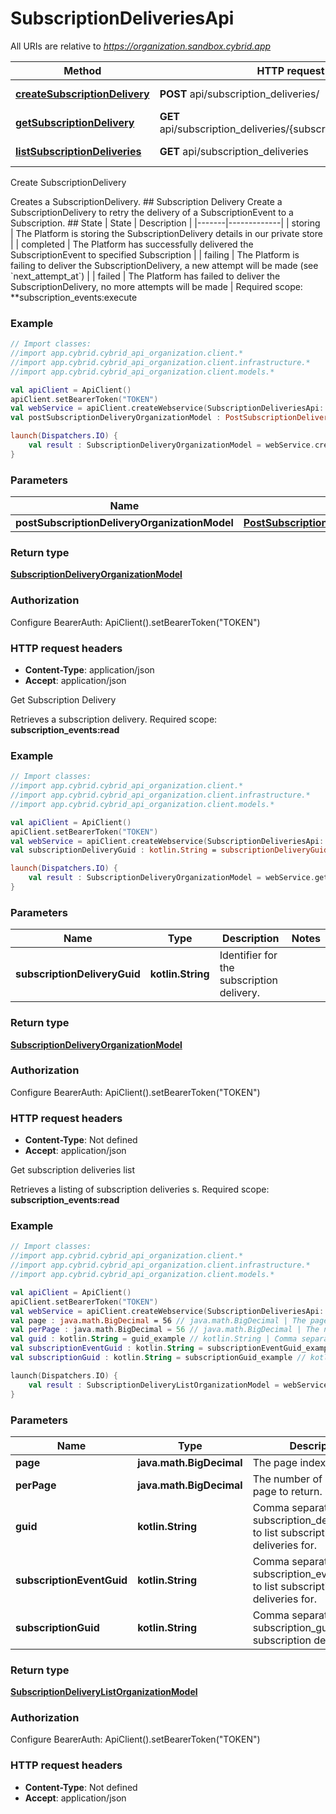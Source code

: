 # SubscriptionDeliveriesApi

All URIs are relative to *https://organization.sandbox.cybrid.app*

Method | HTTP request | Description
------------- | ------------- | -------------
[**createSubscriptionDelivery**](SubscriptionDeliveriesApi.md#createSubscriptionDelivery) | **POST** api/subscription_deliveries/ | Create SubscriptionDelivery
[**getSubscriptionDelivery**](SubscriptionDeliveriesApi.md#getSubscriptionDelivery) | **GET** api/subscription_deliveries/{subscription_delivery_guid} | Get Subscription Delivery 
[**listSubscriptionDeliveries**](SubscriptionDeliveriesApi.md#listSubscriptionDeliveries) | **GET** api/subscription_deliveries | Get subscription deliveries list



Create SubscriptionDelivery

Creates a SubscriptionDelivery.  ## Subscription Delivery  Create a SubscriptionDelivery to retry the delivery of a SubscriptionEvent to a Subscription.  ## State  | State | Description | |-------|-------------| | storing | The Platform is storing the SubscriptionDelivery details in our private store | | completed | The Platform has successfully delivered the SubscriptionEvent to specified Subscription | | failing | The Platform is failing to deliver the SubscriptionDelivery,  a new attempt will be made (see &#x60;next_attempt_at&#x60;) | | failed | The Platform has failed to deliver the SubscriptionDelivery, no more attempts will be made |    Required scope: **subscription_events:execute

### Example
```kotlin
// Import classes:
//import app.cybrid.cybrid_api_organization.client.*
//import app.cybrid.cybrid_api_organization.client.infrastructure.*
//import app.cybrid.cybrid_api_organization.client.models.*

val apiClient = ApiClient()
apiClient.setBearerToken("TOKEN")
val webService = apiClient.createWebservice(SubscriptionDeliveriesApi::class.java)
val postSubscriptionDeliveryOrganizationModel : PostSubscriptionDeliveryOrganizationModel =  // PostSubscriptionDeliveryOrganizationModel | 

launch(Dispatchers.IO) {
    val result : SubscriptionDeliveryOrganizationModel = webService.createSubscriptionDelivery(postSubscriptionDeliveryOrganizationModel)
}
```

### Parameters

Name | Type | Description  | Notes
------------- | ------------- | ------------- | -------------
 **postSubscriptionDeliveryOrganizationModel** | [**PostSubscriptionDeliveryOrganizationModel**](PostSubscriptionDeliveryOrganizationModel.md)|  |

### Return type

[**SubscriptionDeliveryOrganizationModel**](SubscriptionDeliveryOrganizationModel.md)

### Authorization


Configure BearerAuth:
    ApiClient().setBearerToken("TOKEN")

### HTTP request headers

 - **Content-Type**: application/json
 - **Accept**: application/json


Get Subscription Delivery 

Retrieves a subscription delivery.  Required scope: **subscription_events:read**

### Example
```kotlin
// Import classes:
//import app.cybrid.cybrid_api_organization.client.*
//import app.cybrid.cybrid_api_organization.client.infrastructure.*
//import app.cybrid.cybrid_api_organization.client.models.*

val apiClient = ApiClient()
apiClient.setBearerToken("TOKEN")
val webService = apiClient.createWebservice(SubscriptionDeliveriesApi::class.java)
val subscriptionDeliveryGuid : kotlin.String = subscriptionDeliveryGuid_example // kotlin.String | Identifier for the subscription delivery.

launch(Dispatchers.IO) {
    val result : SubscriptionDeliveryOrganizationModel = webService.getSubscriptionDelivery(subscriptionDeliveryGuid)
}
```

### Parameters

Name | Type | Description  | Notes
------------- | ------------- | ------------- | -------------
 **subscriptionDeliveryGuid** | **kotlin.String**| Identifier for the subscription delivery. |

### Return type

[**SubscriptionDeliveryOrganizationModel**](SubscriptionDeliveryOrganizationModel.md)

### Authorization


Configure BearerAuth:
    ApiClient().setBearerToken("TOKEN")

### HTTP request headers

 - **Content-Type**: Not defined
 - **Accept**: application/json


Get subscription deliveries list

Retrieves a listing of subscription deliveries s.  Required scope: **subscription_events:read**

### Example
```kotlin
// Import classes:
//import app.cybrid.cybrid_api_organization.client.*
//import app.cybrid.cybrid_api_organization.client.infrastructure.*
//import app.cybrid.cybrid_api_organization.client.models.*

val apiClient = ApiClient()
apiClient.setBearerToken("TOKEN")
val webService = apiClient.createWebservice(SubscriptionDeliveriesApi::class.java)
val page : java.math.BigDecimal = 56 // java.math.BigDecimal | The page index to retrieve.
val perPage : java.math.BigDecimal = 56 // java.math.BigDecimal | The number of entities per page to return.
val guid : kotlin.String = guid_example // kotlin.String | Comma separated subscription_delivery_guids to list subscription deliveries for.
val subscriptionEventGuid : kotlin.String = subscriptionEventGuid_example // kotlin.String | Comma separated subscription_event_guids to list subscription deliveries for.
val subscriptionGuid : kotlin.String = subscriptionGuid_example // kotlin.String | Comma separated subscription_guids to list subscription deliveries for.

launch(Dispatchers.IO) {
    val result : SubscriptionDeliveryListOrganizationModel = webService.listSubscriptionDeliveries(page, perPage, guid, subscriptionEventGuid, subscriptionGuid)
}
```

### Parameters

Name | Type | Description  | Notes
------------- | ------------- | ------------- | -------------
 **page** | **java.math.BigDecimal**| The page index to retrieve. | [optional]
 **perPage** | **java.math.BigDecimal**| The number of entities per page to return. | [optional]
 **guid** | **kotlin.String**| Comma separated subscription_delivery_guids to list subscription deliveries for. | [optional]
 **subscriptionEventGuid** | **kotlin.String**| Comma separated subscription_event_guids to list subscription deliveries for. | [optional]
 **subscriptionGuid** | **kotlin.String**| Comma separated subscription_guids to list subscription deliveries for. | [optional]

### Return type

[**SubscriptionDeliveryListOrganizationModel**](SubscriptionDeliveryListOrganizationModel.md)

### Authorization


Configure BearerAuth:
    ApiClient().setBearerToken("TOKEN")

### HTTP request headers

 - **Content-Type**: Not defined
 - **Accept**: application/json


